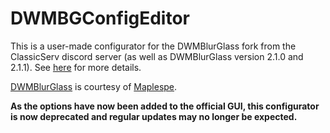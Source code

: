 # DWMBGConfigEditor
This is a user-made configurator for the DWMBlurGlass fork from the ClassicServ discord server (as well as DWMBlurGlass version 2.1.0 and 2.1.1). See [here](https://github.com/Maplespe/DWMBlurGlass/issues/234) for more details.

[DWMBlurGlass](https://github.com/Maplespe/DWMBlurGlass) is courtesy of [Maplespe](https://github.com/Maplespe).

**As the options have now been added to the official GUI, this configurator is now deprecated and regular updates may no longer be expected.**
